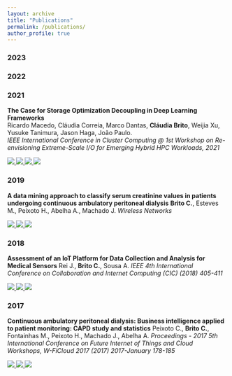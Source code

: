 ```yaml
---
layout: archive
title: "Publications"
permalink: /publications/
author_profile: true
---
```


### 2023

### 2022

### 2021

**The Case for Storage Optimization Decoupling in Deep Learning Frameworks**    
Ricardo Macedo, Cláudia Correia, Marco Dantas, **Cláudia Brito**, Weijia Xu, Yusuke Tanimura, Jason Haga, João Paulo.    
*IEEE International Conference in Cluster Computing @ 1st Workshop on Re-envisioning Extreme-Scale I/O for Emerging Hybrid HPC Workloads, 2021*    
<!-- PDF -->
<a href="https://claudiavmbrito.github.io/files/prisma/prisma-rexio21.pdf">
    <img src="https://img.shields.io/badge/-pdf-5e5b5c?style=plastic&logo=Adobe%20Acrobat%20Reader&logoColor=white" />
  </a>
<!-- Bibtex -->
<a href="https://claudiavmbrito.github.io/files/prisma/bibtex.bib">
  <img src="https://img.shields.io/badge/bibtex-5e5b5c?style=plastic&logo=dblp&logoColor=white" />
</a>
<!-- Github -->
<a href="https://github.com/dsrhaslab/prisma">
    <img src="https://img.shields.io/badge/dsrhaslab%2Fprisma-5e5b5c?style=plastic&logo=github&logoColor=white"/>
</a>
<!-- Doi -->
<a href="https://ieeexplore.ieee.org/abstract/document/9556106">
  <img src="https://img.shields.io/badge/doi-10.1109%2FCluster48925.2021.00096-lightgrey?style=plastic" />
</a>

### 2019




**A data mining approach to classify serum creatinine values in patients undergoing continuous ambulatory peritoneal dialysis**
**Brito C.**, Esteves M., Peixoto H., Abelha A., Machado J.
*Wireless Networks*
<!-- PDF -->
<a href="https://claudiavmbrito.github.io/files/biomed/mining/s11276-018-01905-4.pdf">
    <img src="https://img.shields.io/badge/-pdf-5e5b5c?style=plastic&logo=Adobe%20Acrobat%20Reader&logoColor=white" />
  </a>
<!-- Bibtex -->
<a href="https://claudiavmbrito.github.io/files/biomed/mining/bibtex.bib">
  <img src="https://img.shields.io/badge/bibtex-5e5b5c?style=plastic&logo=dblp&logoColor=white" />
</a>
<!-- Doi -->
<a href="https://link.springer.com/article/10.1007/s11276-018-01905-4">
  <img src="https://img.shields.io/badge/doi-10.1109%2FCluster48925.2021.00096-lightgrey?style=plastic" />
</a>



### 2018
**Assessment of an IoT Platform for Data Collection and Analysis for Medical Sensors**
Rei J., **Brito C.**, Sousa A.
*IEEE 4th International Conference on Collaboration and Internet Computing (CIC) (2018) 405-411*
<!-- PDF -->
<a href="https://claudiavmbrito.github.io/files/biomed/iot/P-00Q-3F2.pdf">
    <img src="https://img.shields.io/badge/-pdf-5e5b5c?style=plastic&logo=Adobe%20Acrobat%20Reader&logoColor=white" />
  </a>
<!-- Bibtex -->
<a href="https://claudiavmbrito.github.io/files/biomed/iot/bibtex.bib">
  <img src="https://img.shields.io/badge/bibtex-5e5b5c?style=plastic&logo=dblp&logoColor=white" />
</a>
<!-- Doi -->
<a href="https://ieeexplore.ieee.org/document/8537859">
  <img src="https://img.shields.io/badge/doi-10.1109%2FCluster48925.2021.00096-lightgrey?style=plastic" />
</a>



### 2017
**Continuous ambulatory peritoneal dialysis: Business intelligence applied to patient monitoring: CAPD study and statistics**
Peixoto C., **Brito C.**, Fontainhas M., Peixoto H., Machado J., Abelha A.
*Proceedings - 2017 5th International Conference on Future Internet of Things and Cloud Workshops, W-FiCloud 2017 (2017) 2017-January 178-185*
<!-- PDF -->
<a href="https://claudiavmbrito.github.io/files/biomed/capd/08113790.pdf">
    <img src="https://img.shields.io/badge/-pdf-5e5b5c?style=plastic&logo=Adobe%20Acrobat%20Reader&logoColor=white" />
  </a>
<!-- Bibtex -->
<a href="https://claudiavmbrito.github.io/files/biomed/capd/bibtex.bib">
  <img src="https://img.shields.io/badge/bibtex-5e5b5c?style=plastic&logo=dblp&logoColor=white" />
</a>
<!-- Doi -->
<a href="https://ieeexplore.ieee.org/document/8113790">
  <img src="https://img.shields.io/badge/doi-10.1109%2FCluster48925.2021.00096-lightgrey?style=plastic" />
</a>